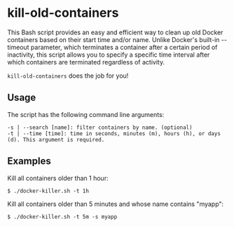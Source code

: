 # kill-old-containers
This Bash script provides an easy and efficient way to clean up old Docker containers based on their start time and/or name. Unlike Docker's built-in --timeout parameter, which terminates a container after a certain period of inactivity, this script allows you to specify a specific time interval after which containers are terminated regardless of activity.

`kill-old-containers` does the job for you!

## Usage
The script has the following command line arguments:
```
-s | --search [name]: filter containers by name. (optional)
-t | --time [time]: time in seconds, minutes (m), hours (h), or days (d). This argument is required.
```

## Examples
Kill all containers older than 1 hour:
```
$ ./docker-killer.sh -t 1h
```
Kill all containers older than 5 minutes and whose name contains "myapp":
```
$ ./docker-killer.sh -t 5m -s myapp
```
